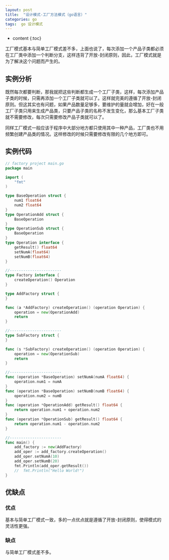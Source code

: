 ```yaml
---
layout: post
title:  "设计模式-工厂方法模式（go语言）"
categories: go
tags:  go 设计模式
---
```


* content
{:toc}


工厂模式基本与简单工厂模式差不多，上面也说了，每次添加一个产品子类都必须在工厂类中添加一个判断分支，这样违背了开放-封闭原则，因此，工厂模式就是为了解决这个问题而产生的。

<!--excerpt-->

## 实例分析

既然每次都要判断，那我就把这些判断都生成一个工厂子类，这样，每次添加产品子类的时候，只需再添加一个工厂子类就可以了。这样就完美的遵循了开放-封闭原则。但这其实也有问题，如果产品数量足够多，要维护的量就会增加，好在一般工厂子类只用来生成产品类，只要产品子类的名称不发生变化，那么基本工厂子类就不需要修改，每次只需要修改产品子类就可以了。

同样工厂模式一般应该于程序中大部分地方都只使用其中一种产品，工厂类也不用频繁创建产品类的情况。这样修改的时候只需要修改有限的几个地方即可。

## 实例代码

```go
// factory project main.go
package main

import (
	"fmt"
)

type BaseOperation struct {
	num1 float64
	num2 float64
}
type OperationAdd struct {
	BaseOperation
}
type OperationSub struct {
	BaseOperation
}
type Operation interface {
	getResult() float64
	setNumA(float64)
	setNumB(float64)
}

//-----------------------
type Factory interface {
	createOperation() Operation
}

type AddFactory struct {
}

func (a *AddFactory) createOperation() (operation Operation) {
	operation = new(OperationAdd)
	return
}

//-----------------------
type SubFactory struct {
}

func (s *SubFactory) createOperation() (operation Operation) {
	operation = new(OperationSub)
	return
}

//-----------------------
func (operation *BaseOperation) setNumA(numA float64) {
	operation.num1 = numA
}
func (operation *BaseOperation) setNumB(numB float64) {
	operation.num2 = numB
}
func (operation *OperationAdd) getResult() float64 {
	return operation.num1 + operation.num2
}
func (operation *OperationSub) getResult() float64 {
	return operation.num1 - operation.num2
}

//-----------------------
func main() {
	add_factory := new(AddFactory)
	add_oper := add_factory.createOperation()
	add_oper.setNumA(10)
	add_oper.setNumB(20)
	fmt.Println(add_oper.getResult())
	//	fmt.Println("Hello World!")
}

```

## 优缺点

### 优点

基本与简单工厂模式一致，多的一点优点就是遵循了开放-封闭原则，使得模式的灵活性更强。

### 缺点

与简单工厂模式差不多。
